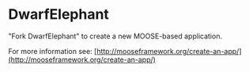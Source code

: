 DwarfElephant
=====

"Fork DwarfElephant" to create a new MOOSE-based application.

For more information see: [http://mooseframework.org/create-an-app/](http://mooseframework.org/create-an-app/)
